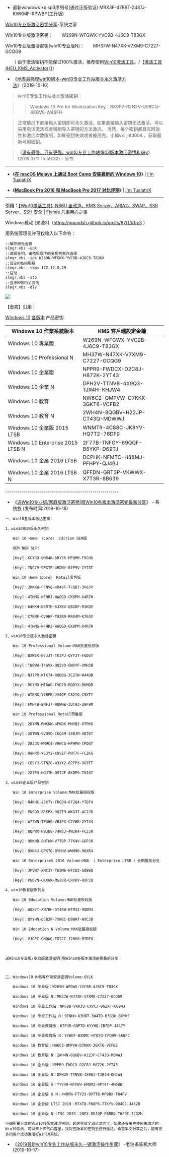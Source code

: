- 最新windows xp sp3序列号(通过正版验证) MRX3F-47B9T-2487J-KWKMF-RPWBY(工行版)

[Win10专业版激活密钥分享](http://www.xitongzhijia.net/xtjc/20180117/117935.html)-系统之家

Win10专业版激活密钥：　　W269N-WFGWX-YVC9B-4J6C9-T83GX 

Win10专业版激活密钥(win10专业版N)：　　MH37W-N47XK-V7XM9-C7227-GCQG9

　　（ 由于激活密钥不能保证100%激活，推荐使用[Win10激活工具](http://www.xitongzhijia.net/zt/78039.html)。/【[激活工具(HEU_KMS_Activator)](https://github.com/taoste/Hello-World/blob/master/Tools/Microsoft%20Windows%2010/Win10%20ESD%E4%B8%80%E9%94%AE%E8%BD%AC%E6%8D%A2ISO%E5%B7%A5%E5%85%B7/Sys-Tools.rar?raw=true)】）
  
  - 《[地表最强悍win10版本-win10专业工作站版本永久激活方法](https://mp.weixin.qq.com/s/rfPE4o_tuOu3BPUukvXXwA)》（2019-10-16）
  
> win10专业工作站版本激活密钥：

>> Windows 10 Pro for Workstation Key：BX9P2-R2N2V-Q98CQ-4KBV8-W46FH

> 正常情况下直接输入密钥即可永久激活，如果直接输入密钥无法激活，可以采用电话激活或者强制导入密钥的方法激活。
当然，每个密钥都具有时效性和激活次数限制，如果密钥失效或者被用完，小编vx: jhtd004 ，获取最新可用密钥。

> 《[没有最强，只有更强，win10专业工作站1903版本激活密钥和key](https://www.jianshu.com/p/e28a0c3237e7)》(2019.07.11 15:59:32) - 简书 

------------------------------------------------------------------------

- 《[**在 macOS Mojave 上通过 Boot Camp 安装最新的 Windows 10**](https://imtx.me/archives/2725.html)》 | [I'm TualatriX](https://imtx.me/)  

- 《[**MacBook Pro 2018 和 MacBook Pro 2017 对比评测**](https://imtx.me/archives/2724.html)》 | [I'm TualatriX](https://imtx.me/)   

------------------------------------------------------------------------

**引用：**[【Win10激活工具】N66U 全改造，KMS Server、ARIA2、SWAP、SSR Server、SSH 安全](https://ppundsh.github.io/posts/87f1/) | [Flymia 凡事用心之事](https://ppundsh.github.io/)

Windows启动 [来源3]（https://ppundsh.github.io/posts/87f1/#fn:3 ）

用系统管理员许可权输入以下命令：

```
::解除原先金钥
slmgr.vbs -upk
::选择金钥，请依照底下的金钥列表作选择
slmgr.vbs -ipk W269N-WFGWX-YVC9B-4J6C9-T83GX
::设定KMS伺服器
slmgr.vbs -skms 172.17.0.29
::启动
slmgr.vbs -ato
::显示KMS相关资讯
slmgr.vbs -dlv
```
<img src="https://camo.githubusercontent.com/fb8fedc644d61c58ce8b617d4f673893396bd1da/68747470733a2f2f692e696d6775722e636f6d2f756a785a3951462e706e673f7261773d74727565?raw=true"/>

【[参考](https://ppundsh.github.io/posts/87f1/)】[引用](https://github.com/ppundsh/ppundsh.github.io/blob/master/posts/87f1/index.html)：

[Windows 10](https://zh.wikipedia.org/wiki/Windows_10%E7%89%88%E6%9C%AC%E5%88%97%E8%A1%A8) [各版本](https://www.zhihu.com/question/33657445) 产品密钥:

<table>
<thead>
<tr>
<th>Windows 10 作業系統版本</th>
<th>KMS 客戶端設定金鑰</th>
</tr>
</thead>
<tbody>
<tr>
<td>Windows 10 專業版</td>
<td>W269N-WFGWX-YVC9B-4J6C9-T83GX</td>
</tr>
<tr>
<td>Windows 10 Professional N</td>
<td>MH37W-N47XK-V7XM9-C7227-GCQG9</td>
</tr>
<tr>
<td>Windows 10 企業版</td>
<td>NPPR9-FWDCX-D2C8J-H872K-2YT43</td>
</tr>
<tr>
<td>Windows 10 企業 N</td>
<td>DPH2V-TTNVB-4X9Q3-TJR4H-KHJW4</td>
</tr>
<tr>
<td>Windows 10 教育</td>
<td>NW6C2-QMPVW-D7KKK-3GKT6-VCFB2</td>
</tr>
<tr>
<td>Windows 10 教育 N</td>
<td>2WH4N-8QGBV-H22JP-CT43Q-MDWWJ</td>
</tr>
<tr>
<td>Windows 10 企業版 2015 LTSB</td>
<td>WNMTR-4C88C-JK8YV-HQ7T2-76DF9</td>
</tr>
<tr>
<td>Windows 10 Enterprise 2015 LTSB N</td>
<td>2F77B-TNFGY-69QQF-B8YKP-D69TJ</td>
</tr>
<tr>
<td>Windows 10 企業 2016 LTSB</td>
<td>DCPHK-NFMTC-H88MJ-PFHPY-QJ4BJ</td>
</tr>
<tr>
<td>Windows 10 企業 2016 LTSB N</td>
<td>QFFDN-GRT3P-VKWWX-X7T3R-8B639</td>
</tr>
</tbody>
</table>
--------------------------------------------------------

- 《[送Win10专业版/家庭版激活密钥|赠Win10各版本激活密钥最新分享](http://www.xitongzu.com/jc/32382.html)》 - 系统族 (发布时间:2019-10-18)

```
一、Win10各版本激活密钥：

1、win10家庭版永久密钥

　　Win 10 Home （Core） Edition OEM版

　　OEM NON SLP:

　　[Key]：KCYRD-QNR4K-6RY36-MPQMM-F9CHG

　　[Key]：YNG79-9PXTP-4RDWY-67P9V-CYT3T

　　Win 10 Home（Core） Retail零售版

　　[Key]：2RKXW-PFNVQ-4R49T-TCQBT-3V63V

　　[Key]：4THMG-NFHRJ-WWQGD-CK8PM-X4R7H

　　[Key]：64HKH-N3RTH-63XBV-QB2DF-R3KQV

　　[Key]：C7BNF-CV9HF-T82R9-RRX4M-K763V

　　[Key]：4THMG-NFHRJ-WWQGD-CK8PM-X4R7H

2、win10专业版永久激活密钥

　　Win 10 Professional Volume:MAK批量授权版

　　[Key]：BXW2K-N7JJT-TK3PJ-QYY3Y-FGDGY

　　[Key]：TNBWH-T4GVX-QQ2VD-GWXYF-VMH3B

　　[Key]：NJ7PR-KTK74-RQBBG-3C2TW-W44DB

　　[Key]：RG7ND-MT8WG-FVD78-RQ8YX-BKMQB

　　[Key]：WTBNX-Y7BPK-JV4QP-C82YG-C9XTY

　　[Key]：FMH4B-BNFJ7-WQWHB-3DT93-2WF9M

　　Win 10 Professional Retail零售版

　　[Key]：28YMN-RMKKW-4PKDK-MHVB2-XTPKG

　　[Key]：28TWN-9VDVQ-CKQ4M-J8BJM-XBT6T

　　[Key]：28JGX-WN9C4-VHWCG-HPHPW-CPQGT

　　[Key]：H8NRX-YCJY2-K8V2T-PHT7F-FC2KG

　　[Key]：C69YJ-9TN28-43YY2-82FP3-BG9TT

　　[Key]：2X7P3-NGJTH-Q9TJF-8XDP9-T83GT

3、win10企业版产品密钥

　　Win 10 Enterprise Volume:MAK批量授权版

　　[Key]：N4KHC-23X7Y-FHCDH-6F2Q4-YTDF4

　　[Key]：PN9QD-8RKPX-9Q2T9-WKG37-4C2JR

　　[Key]：W77WN-TP36G-VBJFX-C77HK-2YT44

　　[Key]：8QPWX-N9JB8-74W2J-4W2R4-FC2JR

　　[Key]：9DKNB-8HTHW-V7TBP-77K4V-G6PJR

　　[Key]：9XN4J-QPX7Q-BYHHV-WWH96-9KXR4

　　Win 10 EnterpriseS 2016 Volume:MAK （ Enterprise LTSB ）长期服务分支

　　[Key]：JFVW7-XNC3Y-TD2M6-HFCD2-GQ8WQ

　　[Key]：PGDVN-GKX6K-MGJDR-CRVDV-HXPJQ

4、win10教育版序列号

　　Win 10 Education Volume:MAK批量授权版

　　[Key]：WQX7T-XN7BH-GY44W-BTM32-9QBM3

　　[Key]：QYYHN-DJB2P-7XWGC-D9BHT-WXCJD

　　Win 10 Education N Volume:MAK批量授权版

　　[Key]：VJGPC-QNQWQ-TD22C-J26V8-MTDFX

　　

送Win10专业版/家庭版激活密钥|赠Win10各版本激活密钥最新分享



二、Windows10 KMS客户端安装密钥Volume:GVLK

　　Windows 10 专业版：W269N-WFGWX-YVC9B-4J6C9-T83GX

　　Windows 10 专业版 N：MH37W-N47XK-V7XM9-C7227-GCQG9

　　Windows 10 专业工作站：NRG8B-VKK3Q-CXVCJ-9G2XF-6Q84J

　　Windows 10 专业工作站 N：9FNHH-K3HBT-3W4TD-6383H-6XYWF

　　Windows 10 专业教育版：6TP4R-GNPTD-KYYHQ-7B7DP-J447Y

　　Windows 10 专业教育版 N：YVWGF-BXNMC-HTQYQ-CPQ99-66QFC

　　Windows 10 教育版：NW6C2-QMPVW-D7KKK-3GKT6-VCFB2

　　Windows 10 教育版 N：2WH4N-8QGBV-H22JP-CT43Q-MDWWJ

　　Windows 10 企业版：NPPR9-FWDCX-D2C8J-H872K-2YT43

　　Windows 10 企业版 N：DPH2V-TTNVB-4X9Q3-TJR4H-KHJW4

　　Windows 10 企业版 G：YYVX9-NTFWV-6MDM3-9PT4T-4M68B

　　Windows 10 企业版 G N：44RPN-FTY23-9VTTB-MP9BX-T84FV

　　Windows 10 企业版 LTSC 2019：M7XTQ-FN8P6-TTKYV-9D4CC-J462D

　　Windows 10 企业版 N LTSC 2019：2NFX-8DJQP-P6BBQ-THF9C-7CG2H

小编所要分享的Win10各版本激活密钥，到这里就全部分享完了，如果还有用户使用未激活的Win10系统，可以来上面的内容里，找对应版本的密钥去进行激活，希望本文分享之后，能有更多的用户成功激活好Win10系统。
```

- 《[2019最新win10专业工作站版永久一键激活操作步骤](http://www.laoyoutiao.net/dnjc/win10jc_701.html)》 -老油条装机大师 (2019-10-17)
